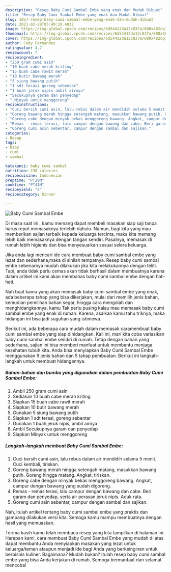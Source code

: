 ```yaml
---
description: "Resep Baby Cumi Sambal Embe yang enak dan Mudah Dibuat"
title: "Resep Baby Cumi Sambal Embe yang enak dan Mudah Dibuat"
slug: 1057-resep-baby-cumi-sambal-embe-yang-enak-dan-mudah-dibuat
date: 2021-02-28T05:49:19.403Z
image: https://img-global.cpcdn.com/recipes/6d54412da12c837a/680x482cq70/baby-cumi-sambal-embe-foto-resep-utama.jpg
thumbnail: https://img-global.cpcdn.com/recipes/6d54412da12c837a/680x482cq70/baby-cumi-sambal-embe-foto-resep-utama.jpg
cover: https://img-global.cpcdn.com/recipes/6d54412da12c837a/680x482cq70/baby-cumi-sambal-embe-foto-resep-utama.jpg
author: Cody Fernandez
ratingvalue: 4.7
reviewcount: 7
recipeingredient:
- "250 gram cumi asin"
- "10 buah cabe merah kriting"
- "15 buah cabe rawit merah"
- "10 butir bawang merah"
- "5 siung bawang putih"
- "1 sdt terasi goreng sebentar"
- "1 buah jeruk nipis ambil airnya"
- "Secukupnya garam dan penyedap"
- " Minyak untuk menggoreng"
recipeinstructions:
- "Cuci bersih cumi asin, lalu rebus dalam air mendidih selama 5 menit. Cuci kembali, tiriskan."
- "Goreng bawang merah hingga setengah matang, masukkan bawang putih. Goreng hingga matang. Angkat, tiriskan."
- "Goreng cabe dengan minyak bekas menggoreng bawang. Angkat, campur dengan bawang yang sudah digoreng."
- "Remas - remas terasi, lalu campur dengan bawang dan cabe. Beri garam dan penyedap, serta air perasan jeruk nipis. Aduk rata."
- "Goreng cumi asin sebentar, campur dengan sambal dan sajikan."
categories:
- Resep
tags:
- baby
- cumi
- sambal

katakunci: baby cumi sambal 
nutrition: 238 calories
recipecuisine: Indonesian
preptime: "PT29M"
cooktime: "PT41M"
recipeyield: "2"
recipecategory: Dinner

---
```



![Baby Cumi Sambal Embe](https://img-global.cpcdn.com/recipes/6d54412da12c837a/680x482cq70/baby-cumi-sambal-embe-foto-resep-utama.jpg)

Di masa  saat ini , kamu memang dapat membeli masakan siap saji tanpa harus repot memasaknya terlebih dahulu. Namun, bagi kita yang mau memberikan sajian terbaik kepada keluarga tercinta, maka kita memang lebih baik memasaknya dengan tangan sendiri. Pasalnya, memasak di rumah lebih higienis dan bisa menyesuaikan sesuai selera keluarga.

Jika anda lagi mencari ide cara membuat baby cumi sambal embe yang lezat dan sederhana,maka di sinilah tempatnya. Resep baby cumi sambal embe  sebenarnya mudah dilakukan jika kita melakukannya dengan teliti. Tapi, anda tidak perlu cemas akan tidak berhasil dalam membuatnya 
karena dalam artikel ini kami akan membahas baby cumi sambal embe dengan hati-hati.  



Nah buat kamu yang akan memasak baby cumi sambal embe yang enak, ada beberapa tahap yang bisa dikerjakan, mulai dari memilih jenis bahan, kemudian pemilihan bahan segar, hingga cara mengolah dan menghidangkannya. kamu Tak perlu pusing kalau mau memasak baby cumi sambal embe yang enak di rumah. Karena, asalkan kamu  tahu triknya, maka hidangan ini bisa jadi suguhan yang istimewa.

Berikut ini, ada beberapa cara mudah dalam memasak caramembuat baby cumi sambal embe yang siap dihidangkan. Kali ini, mari kita coba variasikan baby cumi sambal embe sendiri di rumah. Tetap dengan bahan yang sederhana, sajian ini bisa memberi manfaat untuk membantu menjaga kesehatan tubuh kita. Anda bisa menyiapkan Baby Cumi Sambal Embe menggunakan 9 jenis bahan dan 5 tahap pembuatan. Berikut ini langkah-langkah untuk membuat hidangannya.

<!--inarticleads1-->

##### Bahan-bahan dan bumbu yang digunakan dalam pembuatan Baby Cumi Sambal Embe:

1. Ambil 250 gram cumi asin
1. Sediakan 10 buah cabe merah kriting
1. Siapkan 15 buah cabe rawit merah
1. Siapkan 10 butir bawang merah
1. Gunakan 5 siung bawang putih
1. Siapkan 1 sdt terasi, goreng sebentar
1. Gunakan 1 buah jeruk nipis, ambil airnya
1. Ambil Secukupnya garam dan penyedap
1. Siapkan  Minyak untuk menggoreng




<!--inarticleads2-->

##### Langkah-langkah membuat Baby Cumi Sambal Embe:

1. Cuci bersih cumi asin, lalu rebus dalam air mendidih selama 5 menit. Cuci kembali, tiriskan.
1. Goreng bawang merah hingga setengah matang, masukkan bawang putih. Goreng hingga matang. Angkat, tiriskan.
1. Goreng cabe dengan minyak bekas menggoreng bawang. Angkat, campur dengan bawang yang sudah digoreng.
1. Remas - remas terasi, lalu campur dengan bawang dan cabe. Beri garam dan penyedap, serta air perasan jeruk nipis. Aduk rata.
1. Goreng cumi asin sebentar, campur dengan sambal dan sajikan.




Nah, itulah artikel tentang  baby cumi sambal embe  yang praktis dan gampang dilakukan versi kita. Semoga kamu mampu membuatnya dengan hasil yang memuaskan. 

Terima kasih kamu telah membaca resep yang kita tampilkan di halaman ini. Harapan kami, cara membuat  Baby Cumi Sambal Embe yang mudah di atas dapat membantu Anda menyiapkan masakan yang lezat untuk keluarga/teman ataupun menjadi ide bagi Anda yang berkeinginan untuk berbisnis kuliner. Bagaimana? Mudah bukan? Itulah resep baby cumi sambal embe yang bisa Anda kerjakan di rumah. Semoga bermanfaat dan selamat mencoba!

